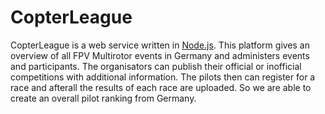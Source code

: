 # CopterLeague

CopterLeague is a web service written in [Node.js](https://nodejs.org/en/). This platform gives an overview of all FPV Multirotor events in Germany and administers events and participants. The organisators can publish their official or inofficial competitions with additional information. The pilots then can register for a race and afterall the results of each race are uploaded. So we are able to create an overall pilot ranking from Germany.

